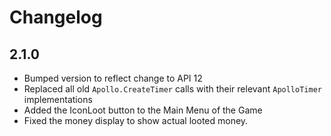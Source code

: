 # Changelog #
## 2.1.0 ##
* Bumped version to reflect change to API 12
* Replaced all old `Apollo.CreateTimer` calls with their relevant `ApolloTimer` implementations
* Added the IconLoot button to the Main Menu of the Game
* Fixed the money display to show actual looted money.